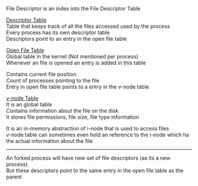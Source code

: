 File Descriptor is an index into the File Descriptor Table

<u>Descriptor Table</u>  
Table that keeps track of all the files accessed used by the process  
Every process has its own descriptor table  
Descriptors point to an entry in the open file table

<u>Open File Table</u>  
Global table in the kernel (Not mentioned per process)  
Whenever an file is opened an entry is added in this table

Contains current file position  
Count of processes pointing to the file  
Entry in open file table points to a entry in the v-node table

<u>v-node Table</u>  
It is an global table  
Contains information about the file on the disk  
It stores file permissions, file size, file type information

It is an in-memory abstraction of i-node that is used to access files  
v-node table can sometimes even hold an reference to the i-node which ha the actual information about the file

---

An forked process will have new set of file descriptors (as its a new process)  
But these descriptors point to the same entry in the open file table as the parent
